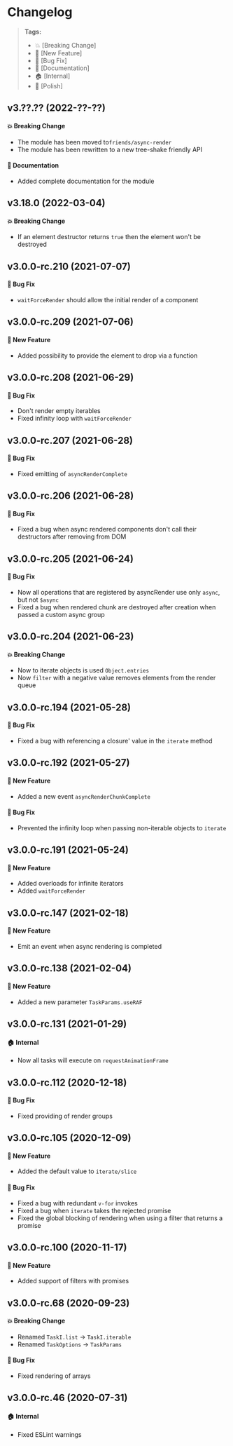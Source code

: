 Changelog
=========

> **Tags:**
> - :boom:       [Breaking Change]
> - :rocket:     [New Feature]
> - :bug:        [Bug Fix]
> - :memo:       [Documentation]
> - :house:      [Internal]
> - :nail_care:  [Polish]

## v3.??.?? (2022-??-??)

#### :boom: Breaking Change

* The module has been moved to`friends/async-render`
* The module has been rewritten to a new tree-shake friendly API

#### :memo: Documentation

* Added complete documentation for the module

## v3.18.0 (2022-03-04)

#### :boom: Breaking Change

* If an element destructor returns `true` then the element won't be destroyed

## v3.0.0-rc.210 (2021-07-07)

#### :bug: Bug Fix

* `waitForceRender` should allow the initial render of a component

## v3.0.0-rc.209 (2021-07-06)

#### :rocket: New Feature

* Added possibility to provide the element to drop via a function

## v3.0.0-rc.208 (2021-06-29)

#### :bug: Bug Fix

* Don't render empty iterables
* Fixed infinity loop with `waitForceRender`

## v3.0.0-rc.207 (2021-06-28)

#### :bug: Bug Fix

* Fixed emitting of `asyncRenderComplete`

## v3.0.0-rc.206 (2021-06-28)

#### :bug: Bug Fix

* Fixed a bug when async rendered components don't call their destructors after removing from DOM

## v3.0.0-rc.205 (2021-06-24)

#### :bug: Bug Fix

* Now all operations that are registered by asyncRender use only `async`, but not `$async`
* Fixed a bug when rendered chunk are destroyed after creation when passed a custom async group

## v3.0.0-rc.204 (2021-06-23)

#### :boom: Breaking Change

* Now to iterate objects is used `Object.entries`
* Now `filter` with a negative value removes elements from the render queue

## v3.0.0-rc.194 (2021-05-28)

#### :bug: Bug Fix

* Fixed a bug with referencing a closure' value in the `iterate` method

## v3.0.0-rc.192 (2021-05-27)

#### :rocket: New Feature

* Added a new event `asyncRenderChunkComplete`

#### :bug: Bug Fix

* Prevented the infinity loop when passing non-iterable objects to `iterate`

## v3.0.0-rc.191 (2021-05-24)

#### :rocket: New Feature

* Added overloads for infinite iterators
* Added `waitForceRender`

## v3.0.0-rc.147 (2021-02-18)

#### :rocket: New Feature

* Emit an event when async rendering is completed

## v3.0.0-rc.138 (2021-02-04)

#### :rocket: New Feature

* Added a new parameter `TaskParams.useRAF`

## v3.0.0-rc.131 (2021-01-29)

#### :house: Internal

* Now all tasks will execute on `requestAnimationFrame`

## v3.0.0-rc.112 (2020-12-18)

#### :bug: Bug Fix

* Fixed providing of render groups

## v3.0.0-rc.105 (2020-12-09)

#### :rocket: New Feature

* Added the default value to `iterate/slice`

#### :bug: Bug Fix

* Fixed a bug with redundant `v-for` invokes
* Fixed a bug when `iterate` takes the rejected promise
* Fixed the global blocking of rendering when using a filter that returns a promise

## v3.0.0-rc.100 (2020-11-17)

#### :rocket: New Feature

* Added support of filters with promises

## v3.0.0-rc.68 (2020-09-23)

#### :boom: Breaking Change

* Renamed `TaskI.list` -> `TaskI.iterable`
* Renamed `TaskOptions` -> `TaskParams`

#### :bug: Bug Fix

* Fixed rendering of arrays

## v3.0.0-rc.46 (2020-07-31)

#### :house: Internal

* Fixed ESLint warnings
